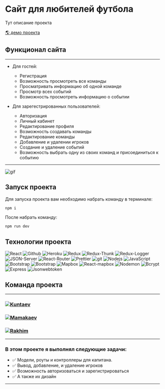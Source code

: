 # Сайт для любителей футбола

<p>Тут описание проекта</p>

<p><a href="https://football-events.herokuapp.com/" target="_blank">🌎 демо проекта</a></p>

## Функционал сайта
___
- Для гостей: 
    - Регистрация
    - Возможность просмотреть все команды
    - Просматривать информацию об одной команде
    - Просмотр всех событий
    - Возможность просмотреть информацию о событии

- Для зарегестрированных пользователей:
    - Авторизация
    - Личный кабинет
    - Редактирование профиля
    - Возможность создавать команды
    - Редактирование команды
    - Добавление и удалении игроков 
    - Создание и удаление событий
    - Возможность выбрать одну из своих команд и присоединиться к событию
___

![gif](https://github.com/MamakaevRakhim/project-football/blob/Rakhim/client/main.gif)

## Запуск проекта

Для запуска проекта вам необходимо набрать команду в терминале:

```javascript
npm i
```

После набрать команду:

```javascript
npm run dev
```

## Технологии проекта

<p>
  <img alt="React" src="https://img.shields.io/badge/-React-45b8d8?style=for-the-badge&logo=react&logoColor=white" />
  <img alt="Github" src="https://img.shields.io/badge/-Github-black?style=for-the-badge&logo=github&logoColor=white" />
  <img alt="Heroku" src="https://img.shields.io/badge/-Heroku-764ABC?style=for-the-badge&logo=heroku&logoColor=white" />
  <img alt="Redux" src="https://img.shields.io/badge/-Redux-430098?style=for-the-badge&logo=redux&logoColor=white" />
  <img alt="Redux-Thunk" src="https://img.shields.io/badge/-Redux_Thunk-white?style=for-the-badge&logo=Redux&logoColor=430098" />
  <img alt="Redux-Logger" src="https://img.shields.io/badge/-Redux_Logger-430098?style=for-the-badge&logo=Redux&logoColor=white" />
  <img alt="JSON-Server" src="https://img.shields.io/badge/-JSON_Server-white?style=for-the-badge&logo=JSON&logoColor=black" />
  <img alt="React-Router" src="https://img.shields.io/badge/-React_Router-black?style=for-the-badge&logo=react-router&logoColor=orange" />
  <img alt="Prettier" src="https://img.shields.io/badge/-Prettier-grey?style=for-the-badge&logo=Prettier&logoColor=orange" />
  <img alt="git" src="https://img.shields.io/badge/-Git-F05032?style=for-the-badge&logo=git&logoColor=white" />
  <img alt="Nodejs" src="https://img.shields.io/badge/-Nodejs-43853d?style=for-the-badge&logo=Node.js&logoColor=white" />
  <img alt="JavaScript" src="https://img.shields.io/badge/-JavaScript-yellow?style=for-the-badge&logo=JavaScript&logoColor=white" />
  <img alt="Bootstrap" src="https://img.shields.io/badge/-Bootstrap-430098?style=for-the-badge&logo=bootstrap&logoColor=white" />
  <img alt="Bootstrap" src="https://img.shields.io/badge/-Material UI-007fff?style=for-the-badge&logo=material ui&logoColor=white" />
  <img alt="Mapbox" src="https://img.shields.io/badge/-Mapbox GL-fff?style=for-the-badge&logo=mapbox&logoColor=007fff" />
  <img alt="React-mapbox" src="https://img.shields.io/badge/-React mapbox GL-45b8d8?style=for-the-badge&logo=react&logoColor=white" />
  <img alt="Nodemon" src="https://img.shields.io/badge/-Nodemon-76d04b?style=for-the-badge&logo=nodemon&logoColor=4f4d3f" />
  <img alt="Bcrypt" src="https://img.shields.io/badge/-Bcrypt-orange?style=for-the-badge&logo=bcrypt&logoColor=4f4d3f" />
  <img alt="Express" src="https://img.shields.io/badge/-express-76d04b?style=for-the-badge&logo=express&logoColor=fff" />
  <img alt="Jsonwebtoken" src="https://img.shields.io/badge/-jsonwebtoken-darkblue?style=for-the-badge&logo=json&logoColor=fff" />
</p>

## Команда проекта

---
<h3>
  <a href="https://github.com/Kuntaev">
    <img alt="Kuntaev" src="https://img.shields.io/badge/-Magomed_Kuntav-black?style=for-the-badge&logo=github&logoColor=white" />
  </a>
</h3>

<h3>
  <a href="https://github.com/MamakaevRakhim">
    <img alt="Mamakaev" src="https://img.shields.io/badge/-Rakhim_Mamakev-black?style=for-the-badge&logo=github&logoColor=white" />
  </a>
</h3>

<h3>
  <a href="https://github.com/Khatciev">
    <img alt="Rakhim" src="https://img.shields.io/badge/-Rakhim_Khatciev-black?style=for-the-badge&logo=github&logoColor=white" />
  </a>
</h3>

---

### В этом проекте я выполнял следующие задачи:

- :white_check_mark: Модели, роуты и контроллеры для капитана.
- :white_check_mark: Вывод, добавление, и удаление игроков
- :white_check_mark: Возможность авторизоваться и зарегистрироваться
- :white_check_mark: А также их дизайн
---
